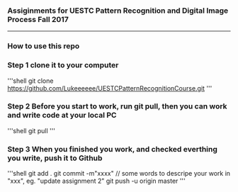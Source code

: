 ### Assiginments for UESTC Pattern Recognition and Digital Image Process Fall 2017
***
### How to use this repo

### Step 1 clone it to your computer
'''shell
  git clone https://github.com/Lukeeeeee/UESTCPatternRecognitionCourse.git
'''

### Step 2 Before you start to work, run git pull, then you can work and write code at your local PC
'''shell
  git pull
'''

### Step 3 When you finished you work, and checked everthing you write, push it to Github
'''shell
  git add .
  git commit -m"xxxx" // some words to descripe your work in "xxx", eg. "update assignment 2"
  git push -u origin master
'''

